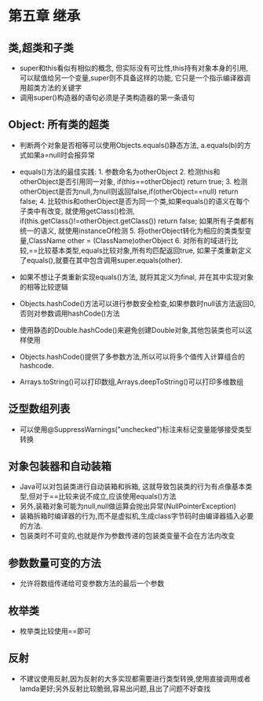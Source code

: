 # 第五章 继承

## 类,超类和子类

* super和this看似有相似的概念, 但实际没有可比性,this持有对象本身的引用, 可以赋值给另一个变量,super则不具备这样的功能, 它只是一个指示编译器调用超类方法的关键字
* 调用super()构造器的语句必须是子类构造器的第一条语句

## Object: 所有类的超类

* 判断两个对象是否相等可以使用Objects.equals()静态方法, a.equals(b)的方式如果a=null时会报异常
* equals()方法的最佳实践:
        1. 参数命名为otherObject
        2. 检测this和otherObject是否引用同一对象, if(this==otherObject) return true;
        3. 检测otherObject是否为null,为null则返回false,if(otherObject==null) return false;
        4. 比较this和otherObject是否为同一个类,如果equals()的语义在每个子类中有改变, 就使用getClass()检测, if(this.getClass()!=otherObject.getClass()) return false; 如果所有子类都有统一的语义, 就使用instanceOf检测
        5. 将otherObject转化为相应的类类型变量,ClassName other = (ClassName)otherObject
        6. 对所有的域进行比较,==比较基本类型,equals比较对象,所有均匹配返回true, 如果子类重新定义了equals(),就要在其中包含调用super.equals(other).

* 如果不想让子类重新实现equals()方法, 就将其定义为final, 并在其中实现对象的相等比较逻辑
* Objects.hashCode()方法可以进行参数安全检查,如果参数时null该方法返回0,否则对参数调用hashCode()方法
* 使用静态的Double.hashCode()来避免创建Double对象,其他包装类也可以这样使用
* Objects.hashCode()提供了多参数方法,所以可以将多个值传入计算组合的hashcode.
* Arrays.toString()可以打印数组,Arrays.deepToString()可以打印多维数组

## 泛型数组列表

* 可以使用@SuppressWarnings("unchecked")标注来标记变量能够接受类型转换

## 对象包装器和自动装箱

* Java可以对包装类进行自动装箱和拆箱, 这就导致包装类的行为有点像基本类型,但对于==比较来说不成立,应该使用equals()方法
* 另外,装箱对象可能为null,null做运算会抛出异常(NullPointerException)
* 装箱拆箱时编译器的行为,而不是虚拟机,生成class字节码时由编译器插入必要的方法.
* 包装类时不可变的,也就是作为参数传递的包装类变量不会在方法内改变

## 参数数量可变的方法

* 允许将数组传递给可变参数方法的最后一个参数

## 枚举类

* 枚举类比较使用==即可

## 反射

* 不建议使用反射,因为反射的大多实现都需要进行类型转换,使用直接调用或者lamda更好;另外反射比较脆弱,容易出问题,且出了问题不好查找



